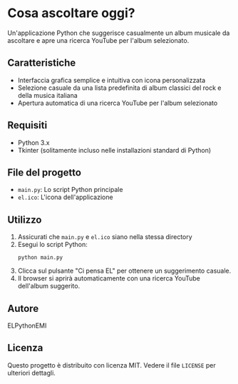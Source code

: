 # Cosa ascoltare oggi?

Un'applicazione Python che suggerisce casualmente un album musicale da ascoltare e apre una ricerca YouTube per l'album selezionato.

## Caratteristiche

- Interfaccia grafica semplice e intuitiva con icona personalizzata
- Selezione casuale da una lista predefinita di album classici del rock e della musica italiana
- Apertura automatica di una ricerca YouTube per l'album selezionato

## Requisiti

- Python 3.x
- Tkinter (solitamente incluso nelle installazioni standard di Python)

## File del progetto

- `main.py`: Lo script Python principale
- `el.ico`: L'icona dell'applicazione

## Utilizzo

1. Assicurati che `main.py` e `el.ico` siano nella stessa directory
2. Esegui lo script Python:
   ```
   python main.py
   ```
3. Clicca sul pulsante "Ci pensa EL" per ottenere un suggerimento casuale.
4. Il browser si aprirà automaticamente con una ricerca YouTube dell'album suggerito.

## Autore

ELPythonEMI

## Licenza

Questo progetto è distribuito con licenza MIT. Vedere il file `LICENSE` per ulteriori dettagli.

